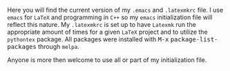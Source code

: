 Here you will find the current version of my `.emacs` and `.latexmkrc` file.
I use `emacs` for `LaTeX` and programming in `C++` so my `emacs` initialization
file will reflect this nature.
My `.latexmkrc` is set up to have `Latexmk` run the appropriate amount of times
for a given `LaTeX` project and to utilize the `pythontex` package.
All packages were installed with <kbd>M-x</kbd>
<kbd>package-list-packages</kbd> through `melpa`.

Anyone is more then welcome to use all or part of my initialization file.
